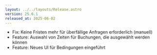 ```yaml
---
layout: ../../layouts/Release.astro
version: 25.6.1
released_at: 2025-06-02
---
```


- Fix: Keine Fristen mehr für überfällige Anfragen erforderlich (manuell)
- Feature: Auswahl von Zeiten für Buchungen, die ausgewählt werden können
- Feature: Neues UI für Bedingungen eingeführt
